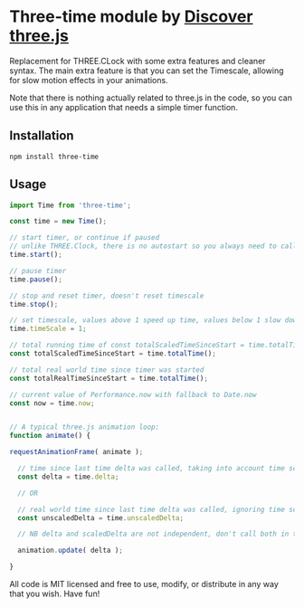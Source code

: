 # Three-time module by [Discover three.js](https://discoverthreejs.com/)

Replacement for THREE.CLock with some extra features and cleaner syntax. The main extra feature is that you can set the Timescale, allowing for slow motion effects in your animations.

Note that there is nothing actually related to three.js in the code, so you can use this in any application that needs a simple timer function.

## Installation

  `npm install three-time`

## Usage

```js
import Time from 'three-time';

const time = new Time();

// start timer, or continue if paused
// unlike THREE.Clock, there is no autostart so you always need to call this
time.start();

// pause timer
time.pause();

// stop and reset timer, doesn't reset timescale
time.stop();

// set timescale, values above 1 speed up time, values below 1 slow down time
time.timeScale = 1;

// total running time of const totalScaledTimeSinceStart = time.totalTime();, taking into account timescale changes
const totalScaledTimeSinceStart = time.totalTime();

// total real world time since timer was started
const totalRealTimeSinceStart = time.totalTime();

// current value of Performance.now with fallback to Date.now
const now = time.now;


// A typical three.js animation loop:
function animate() {

requestAnimationFrame( animate );

  // time since last time delta was called, taking into account time scale
  const delta = time.delta;

  // OR

  // real world time since last time delta was called, ignoring time scale
  const unscaledDelta = time.unscaledDelta;

  // NB delta and scaledDelta are not independent, don't call both in the same frame

  animation.update( delta );

}
```

All code is MIT licensed and free to use, modify, or distribute in any way that you wish. Have fun!